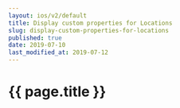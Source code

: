```yaml
---
layout: ios/v2/default
title: Display custom properties for Locations
slug: display-custom-properties-for-locations
published: true
date: 2019-07-10
last_modified_at: 2019-07-12
---
```


# {{ page.title }}
